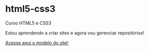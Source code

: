 # html5-css3
 Curso HTML5 e CSS3

Estou aprendendo a criar sites e agora vou gerenciar
repositórios! 

<p><a href="https://tiagoameno.github.io/Desafios/desafio10/html/android.html">Acesse aqui o modelo do site!</a></p>